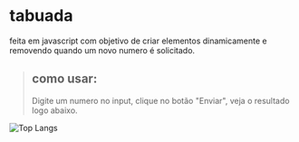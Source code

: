 # tabuada

feita em javascript com objetivo de criar elementos dinamicamente e removendo quando um novo numero é solicitado.

> ## como usar:
> Digite um numero no input, clique no botão "Enviar", veja o resultado logo abaixo.

![Top Langs](https://github-readme-stats.vercel.app/api/top-langs/?username=venicio-marinho&layout=compact)

